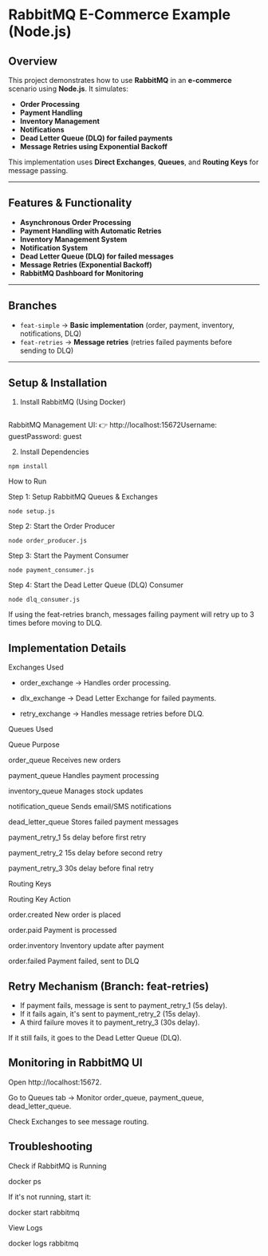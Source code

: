 # RabbitMQ E-Commerce Example (Node.js)

## Overview
This project demonstrates how to use **RabbitMQ** in an **e-commerce** scenario using **Node.js**. It simulates:
- **Order Processing**
- **Payment Handling**
- **Inventory Management**
- **Notifications**
- **Dead Letter Queue (DLQ) for failed payments**
- **Message Retries using Exponential Backoff**

This implementation uses **Direct Exchanges**, **Queues**, and **Routing Keys** for message passing.

---

## **Features & Functionality**
- **Asynchronous Order Processing**
- **Payment Handling with Automatic Retries**
- **Inventory Management System**
- **Notification System**
- **Dead Letter Queue (DLQ) for failed messages**
- **Message Retries (Exponential Backoff)**
- **RabbitMQ Dashboard for Monitoring**

---

## **Branches**
- `feat-simple` → **Basic implementation** (order, payment, inventory, notifications, DLQ)
- `feat-retries` → **Message retries** (retries failed payments before sending to DLQ)

---


## Setup & Installation

1. Install RabbitMQ (Using Docker)

```docker run -d --name rabbitmq -p 5672:5672 -p 15672:15672 rabbitmq:management
```

RabbitMQ Management UI:
👉 http://localhost:15672Username: guestPassword: guest

2. Install Dependencies


```npm install```

How to Run

Step 1: Setup RabbitMQ Queues & Exchanges

```node setup.js```

Step 2: Start the Order Producer

```node order_producer.js```

Step 3: Start the Payment Consumer

```node payment_consumer.js```

Step 4: Start the Dead Letter Queue (DLQ) Consumer

```node dlq_consumer.js```

If using the feat-retries branch, messages failing payment will retry up to 3 times before moving to DLQ.

## Implementation Details

Exchanges Used

- order_exchange → Handles order processing.
- dlx_exchange → Dead Letter Exchange for failed payments.

- retry_exchange → Handles message retries before DLQ.

Queues Used

Queue                          Purpose

order_queue                    Receives new orders

payment_queue                  Handles payment processing

inventory_queue                Manages stock updates

notification_queue             Sends email/SMS notifications

dead_letter_queue              Stores failed payment messages

payment_retry_1                5s delay before first retry

payment_retry_2                15s delay before second retry

payment_retry_3                30s delay before final retry


Routing Keys

Routing Key                    Action

order.created                  New order is placed

order.paid                     Payment is processed

order.inventory                Inventory update after payment

order.failed                   Payment failed, sent to DLQ


## Retry Mechanism (Branch: feat-retries)

- If payment fails, message is sent to payment_retry_1 (5s delay).
- If it fails again, it's sent to payment_retry_2 (15s delay).
- A third failure moves it to payment_retry_3 (30s delay).

If it still fails, it goes to the Dead Letter Queue (DLQ).

## Monitoring in RabbitMQ UI

Open http://localhost:15672.

Go to Queues tab → Monitor order_queue, payment_queue, dead_letter_queue.

Check Exchanges to see message routing.

## Troubleshooting

Check if RabbitMQ is Running

docker ps

If it's not running, start it:

docker start rabbitmq

View Logs

docker logs rabbitmq

